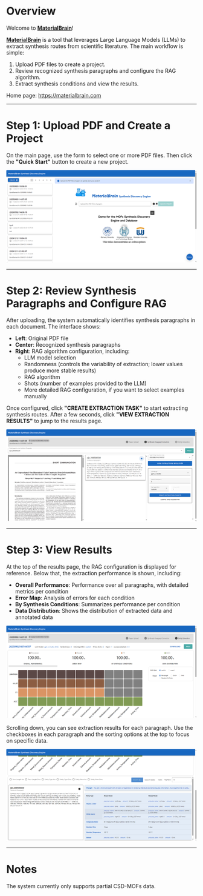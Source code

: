 # Overview
Welcome to [**MaterialBrain**](https://materialbrain.com)!

[**MaterialBrain**](https://materialbrain.com) is a tool that leverages Large Language Models (LLMs) to extract synthesis routes from scientific literature. The main workflow is simple:

1. Upload PDF files to create a project.  
2. Review recognized synthesis paragraphs and configure the RAG algorithm.  
3. Extract synthesis conditions and view the results.

Home page: https://materialbrain.com

---

# Step 1: Upload PDF and Create a Project
On the main page, use the form to select one or more PDF files. Then click the **"Quick Start"** button to create a new project.

![home page](pic/home.jpg)

---

# Step 2: Review Synthesis Paragraphs and Configure RAG
After uploading, the system automatically identifies synthesis paragraphs in each document. The interface shows:

- **Left**: Original PDF file  
- **Center**: Recognized synthesis paragraphs  
- **Right**: RAG algorithm configuration, including:
  - LLM model selection  
  - Randomness (controls the variability of extraction; lower values produce more stable results)  
  - RAG algorithm
  - Shots (number of examples provided to the LLM)
  - More detailed RAG configuration, if you want to select examples manually

Once configured, click **"CREATE EXTRACTION TASK"** to start extracting synthesis routes. After a few seconds, click **"VIEW EXTRACTION RESULTS"** to jump to the results page.

![rag page](pic/rag.jpg)

---

# Step 3: View Results
At the top of the results page, the RAG configuration is displayed for reference. Below that, the extraction performance is shown, including:

- **Overall Performance**: Performance over all paragraphs, with detailed metrics per condition  
- **Error Map**: Analysis of errors for each condition
- **By Synthesis Conditions**: Summarizes performance per condition  
- **Data Distribution**: Shows the distribution of extracted data and annotated data

![result page](pic/result-overall.jpg)

Scrolling down, you can see extraction results for each paragraph. Use the checkboxes in each paragraph and the sorting options at the top to focus on specific data.

![result page2](pic/result-extraction.jpg)

---

# Notes
The system currently only supports partial CSD-MOFs data.